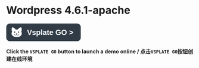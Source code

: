 # Wordpress 4.6.1-apache

<a href="https://www.vsplate.com/?docker-compose=https://github.com/vsplate/dcenvs/wordpress/4.6.1-apache"><img alt="VSPLATE GO" src="https://raw.githubusercontent.com/vsplate/images/master/vsgo_btn.png" width="200px"></a>

**Click the `VSPLATE GO` button to launch a demo online / 点击`VSPLATE GO`按钮创建在线环境**